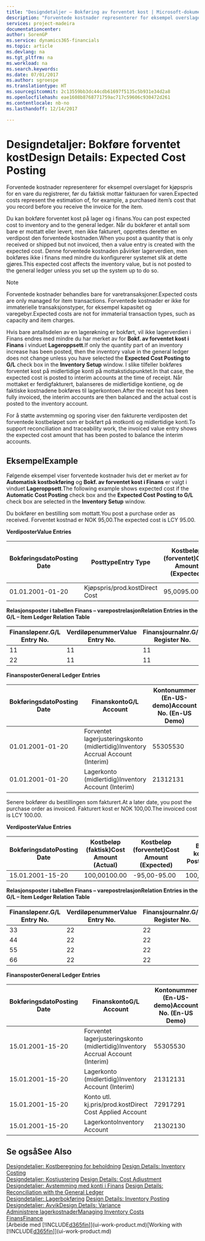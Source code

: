 ```yaml
---
title: "Designdetaljer – Bokføring av forventet kost | Microsoft-dokumentasjon"
description: "Forventede kostnader representerer for eksempel overslaget for kjøpspris for en vare du registrerer, før du faktisk mottar fakturaen for varen."
services: project-madeira
documentationcenter: 
author: SorenGP
ms.service: dynamics365-financials
ms.topic: article
ms.devlang: na
ms.tgt_pltfrm: na
ms.workload: na
ms.search.keywords: 
ms.date: 07/01/2017
ms.author: sgroespe
ms.translationtype: HT
ms.sourcegitcommit: 2c13559bb3dc44cdb61697f5135c5b931e34d2a8
ms.openlocfilehash: eae1608b8768771759ac717c59606c930472d261
ms.contentlocale: nb-no
ms.lasthandoff: 12/14/2017

---
```

# <a name="design-details-expected-cost-posting"></a><span data-ttu-id="846db-103">Designdetaljer: Bokføre forventet kost</span><span class="sxs-lookup"><span data-stu-id="846db-103">Design Details: Expected Cost Posting</span></span>
<span data-ttu-id="846db-104">Forventede kostnader representerer for eksempel overslaget for kjøpspris for en vare du registrerer, før du faktisk mottar fakturaen for varen.</span><span class="sxs-lookup"><span data-stu-id="846db-104">Expected costs represent the estimation of, for example, a purchased item’s cost that you record before you receive the invoice for the item.</span></span>  

 <span data-ttu-id="846db-105">Du kan bokføre forventet kost på lager og i finans.</span><span class="sxs-lookup"><span data-stu-id="846db-105">You can post expected cost to inventory and to the general ledger.</span></span> <span data-ttu-id="846db-106">Når du bokfører et antall som bare er mottatt eller levert, men ikke fakturert, opprettes deretter en verdipost den forventede kostnaden.</span><span class="sxs-lookup"><span data-stu-id="846db-106">When you post a quantity that is only received or shipped but not invoiced, then a value entry is created with the expected cost.</span></span> <span data-ttu-id="846db-107">Denne forventede kostnaden påvirker lagerverdien, men bokføres ikke i finans med mindre du konfigurerer systemet slik at dette gjøres.</span><span class="sxs-lookup"><span data-stu-id="846db-107">This expected cost affects the inventory value, but is not posted to the general ledger unless you set up the system up to do so.</span></span>  

> [!NOTE]  
>  <span data-ttu-id="846db-108">Forventede kostnader behandles bare for varetransaksjoner.</span><span class="sxs-lookup"><span data-stu-id="846db-108">Expected costs are only managed for item transactions.</span></span> <span data-ttu-id="846db-109">Forventede kostnader er ikke for immaterielle transaksjonstyper, for eksempel kapasitet og varegebyr.</span><span class="sxs-lookup"><span data-stu-id="846db-109">Expected costs are not for immaterial transaction types, such as capacity and item charges.</span></span>  

 <span data-ttu-id="846db-110">Hvis bare antallsdelen av en lagerøkning er bokført, vil ikke lagerverdien i Finans endres med mindre du har merket av for **Bokf. av forventet kost i Finans** i vinduet **Lageroppsett**.</span><span class="sxs-lookup"><span data-stu-id="846db-110">If only the quantity part of an inventory increase has been posted, then the inventory value in the general ledger does not change unless you have selected the **Expected Cost Posting to G/L** check box in the **Inventory Setup** window.</span></span> <span data-ttu-id="846db-111">I slike tilfeller bokføres forventet kost på midlertidige konti på mottakstidspunktet.</span><span class="sxs-lookup"><span data-stu-id="846db-111">In that case, the expected cost is posted to interim accounts at the time of receipt.</span></span> <span data-ttu-id="846db-112">Når mottaket er ferdigfakturert, balanseres de midlertidige kontiene, og de faktiske kostnadene bokføres til lagerkontoen.</span><span class="sxs-lookup"><span data-stu-id="846db-112">After the receipt has been fully invoiced, the interim accounts are then balanced and the actual cost is posted to the inventory account.</span></span>  

 <span data-ttu-id="846db-113">For å støtte avstemming og sporing viser den fakturerte verdiposten det forventede kostbeløpet som er bokført på motkonti og midlertidige konti.</span><span class="sxs-lookup"><span data-stu-id="846db-113">To support reconciliation and traceability work, the invoiced value entry shows the expected cost amount that has been posted to balance the interim accounts.</span></span>  

## <a name="example"></a><span data-ttu-id="846db-114">Eksempel</span><span class="sxs-lookup"><span data-stu-id="846db-114">Example</span></span>  
 <span data-ttu-id="846db-115">Følgende eksempel viser forventede kostnader hvis det er merket av for **Automatisk kostbokføring** og **Bokf. av forventet kost i Finans** er valgt i vinduet **Lageroppsett**.</span><span class="sxs-lookup"><span data-stu-id="846db-115">The following example shows expected cost if the **Automatic Cost Posting** check box and the **Expected Cost Posting to G/L** check box are selected in the **Inventory Setup** window.</span></span>  

 <span data-ttu-id="846db-116">Du bokfører en bestilling som mottatt.</span><span class="sxs-lookup"><span data-stu-id="846db-116">You post a purchase order as received.</span></span> <span data-ttu-id="846db-117">Forventet kostnad er NOK 95,00.</span><span class="sxs-lookup"><span data-stu-id="846db-117">The expected cost is LCY 95.00.</span></span>  

 <span data-ttu-id="846db-118">**Verdiposter**</span><span class="sxs-lookup"><span data-stu-id="846db-118">**Value Entries**</span></span>  

|<span data-ttu-id="846db-119">Bokføringsdato</span><span class="sxs-lookup"><span data-stu-id="846db-119">Posting Date</span></span>|<span data-ttu-id="846db-120">Posttype</span><span class="sxs-lookup"><span data-stu-id="846db-120">Entry Type</span></span>|<span data-ttu-id="846db-121">Kostbeløp (forventet)</span><span class="sxs-lookup"><span data-stu-id="846db-121">Cost Amount (Expected)</span></span>|<span data-ttu-id="846db-122">Forventet kost bokført i Finans</span><span class="sxs-lookup"><span data-stu-id="846db-122">Expected Cost Posted to G/L</span></span>|<span data-ttu-id="846db-123">Forventet kostnad</span><span class="sxs-lookup"><span data-stu-id="846db-123">Expected Cost</span></span>|<span data-ttu-id="846db-124">Varepostnr.</span><span class="sxs-lookup"><span data-stu-id="846db-124">Item Ledger Entry No.</span></span>|<span data-ttu-id="846db-125">Løpenr.</span><span class="sxs-lookup"><span data-stu-id="846db-125">Entry No.</span></span>|  
|------------------|----------------|------------------------------|----------------------------------|-------------------|---------------------------|---------------|  
|<span data-ttu-id="846db-126">01.01.20</span><span class="sxs-lookup"><span data-stu-id="846db-126">01-01-20</span></span>|<span data-ttu-id="846db-127">Kjøpspris/prod.kost</span><span class="sxs-lookup"><span data-stu-id="846db-127">Direct Cost</span></span>|<span data-ttu-id="846db-128">95,00</span><span class="sxs-lookup"><span data-stu-id="846db-128">95.00</span></span>|<span data-ttu-id="846db-129">95,00</span><span class="sxs-lookup"><span data-stu-id="846db-129">95.00</span></span>|<span data-ttu-id="846db-130">Ja</span><span class="sxs-lookup"><span data-stu-id="846db-130">Yes</span></span>|<span data-ttu-id="846db-131">1</span><span class="sxs-lookup"><span data-stu-id="846db-131">1</span></span>|<span data-ttu-id="846db-132">1</span><span class="sxs-lookup"><span data-stu-id="846db-132">1</span></span>|  

 <span data-ttu-id="846db-133">**Relasjonsposter i tabellen Finans – varepostrelasjon**</span><span class="sxs-lookup"><span data-stu-id="846db-133">**Relation Entries in the G/L – Item Ledger Relation Table**</span></span>  

|<span data-ttu-id="846db-134">Finansløpenr.</span><span class="sxs-lookup"><span data-stu-id="846db-134">G/L Entry No.</span></span>|<span data-ttu-id="846db-135">Verdiløpenummer</span><span class="sxs-lookup"><span data-stu-id="846db-135">Value Entry No.</span></span>|<span data-ttu-id="846db-136">Finansjournalnr.</span><span class="sxs-lookup"><span data-stu-id="846db-136">G/L Register No.</span></span>|  
|--------------------|---------------------|-----------------------|  
|<span data-ttu-id="846db-137">1</span><span class="sxs-lookup"><span data-stu-id="846db-137">1</span></span>|<span data-ttu-id="846db-138">1</span><span class="sxs-lookup"><span data-stu-id="846db-138">1</span></span>|<span data-ttu-id="846db-139">1</span><span class="sxs-lookup"><span data-stu-id="846db-139">1</span></span>|  
|<span data-ttu-id="846db-140">2</span><span class="sxs-lookup"><span data-stu-id="846db-140">2</span></span>|<span data-ttu-id="846db-141">1</span><span class="sxs-lookup"><span data-stu-id="846db-141">1</span></span>|<span data-ttu-id="846db-142">1</span><span class="sxs-lookup"><span data-stu-id="846db-142">1</span></span>|  

 <span data-ttu-id="846db-143">**Finansposter**</span><span class="sxs-lookup"><span data-stu-id="846db-143">**General Ledger Entries**</span></span>  

|<span data-ttu-id="846db-144">Bokføringsdato</span><span class="sxs-lookup"><span data-stu-id="846db-144">Posting Date</span></span>|<span data-ttu-id="846db-145">Finanskonto</span><span class="sxs-lookup"><span data-stu-id="846db-145">G/L Account</span></span>|<span data-ttu-id="846db-146">Kontonummer (En-US-demo)</span><span class="sxs-lookup"><span data-stu-id="846db-146">Account No. (En-US Demo)</span></span>|<span data-ttu-id="846db-147">Beløp</span><span class="sxs-lookup"><span data-stu-id="846db-147">Amount</span></span>|<span data-ttu-id="846db-148">Løpenr.</span><span class="sxs-lookup"><span data-stu-id="846db-148">Entry No.</span></span>|  
|------------------|------------------|---------------------------------|------------|---------------|  
|<span data-ttu-id="846db-149">01.01.20</span><span class="sxs-lookup"><span data-stu-id="846db-149">01-01-20</span></span>|<span data-ttu-id="846db-150">Forventet lagerjusteringskonto (midlertidig)</span><span class="sxs-lookup"><span data-stu-id="846db-150">Inventory Accrual Account (Interim)</span></span>|<span data-ttu-id="846db-151">5530</span><span class="sxs-lookup"><span data-stu-id="846db-151">5530</span></span>|<span data-ttu-id="846db-152">-95,00</span><span class="sxs-lookup"><span data-stu-id="846db-152">-95.00</span></span>|<span data-ttu-id="846db-153">2</span><span class="sxs-lookup"><span data-stu-id="846db-153">2</span></span>|  
|<span data-ttu-id="846db-154">01.01.20</span><span class="sxs-lookup"><span data-stu-id="846db-154">01-01-20</span></span>|<span data-ttu-id="846db-155">Lagerkonto (midlertidig)</span><span class="sxs-lookup"><span data-stu-id="846db-155">Inventory Account (Interim)</span></span>|<span data-ttu-id="846db-156">2131</span><span class="sxs-lookup"><span data-stu-id="846db-156">2131</span></span>|<span data-ttu-id="846db-157">95,00</span><span class="sxs-lookup"><span data-stu-id="846db-157">95.00</span></span>|<span data-ttu-id="846db-158">1</span><span class="sxs-lookup"><span data-stu-id="846db-158">1</span></span>|  

 <span data-ttu-id="846db-159">Senere bokfører du bestillingen som fakturert.</span><span class="sxs-lookup"><span data-stu-id="846db-159">At a later date, you post the purchase order as invoiced.</span></span> <span data-ttu-id="846db-160">Fakturert kost er NOK 100,00.</span><span class="sxs-lookup"><span data-stu-id="846db-160">The invoiced cost is LCY 100.00.</span></span>  

 <span data-ttu-id="846db-161">**Verdiposter**</span><span class="sxs-lookup"><span data-stu-id="846db-161">**Value Entries**</span></span>  

|<span data-ttu-id="846db-162">Bokføringsdato</span><span class="sxs-lookup"><span data-stu-id="846db-162">Posting Date</span></span>|<span data-ttu-id="846db-163">Kostbeløp (faktisk)</span><span class="sxs-lookup"><span data-stu-id="846db-163">Cost Amount (Actual)</span></span>|<span data-ttu-id="846db-164">Kostbeløp (forventet)</span><span class="sxs-lookup"><span data-stu-id="846db-164">Cost Amount (Expected)</span></span>|<span data-ttu-id="846db-165">Bokført kost</span><span class="sxs-lookup"><span data-stu-id="846db-165">Cost Posted to G/L</span></span>|<span data-ttu-id="846db-166">Forventet kostnad</span><span class="sxs-lookup"><span data-stu-id="846db-166">Expected Cost</span></span>|<span data-ttu-id="846db-167">Varepostnr.</span><span class="sxs-lookup"><span data-stu-id="846db-167">Item Ledger Entry No.</span></span>|<span data-ttu-id="846db-168">Løpenr.</span><span class="sxs-lookup"><span data-stu-id="846db-168">Entry No.</span></span>|  
|------------------|----------------------------|------------------------------|-------------------------|-------------------|---------------------------|---------------|  
|<span data-ttu-id="846db-169">15.01.20</span><span class="sxs-lookup"><span data-stu-id="846db-169">01-15-20</span></span>|<span data-ttu-id="846db-170">100,00</span><span class="sxs-lookup"><span data-stu-id="846db-170">100.00</span></span>|<span data-ttu-id="846db-171">-95,00</span><span class="sxs-lookup"><span data-stu-id="846db-171">-95.00</span></span>|<span data-ttu-id="846db-172">100,00</span><span class="sxs-lookup"><span data-stu-id="846db-172">100.00</span></span>|<span data-ttu-id="846db-173">Nei</span><span class="sxs-lookup"><span data-stu-id="846db-173">No</span></span>|<span data-ttu-id="846db-174">1</span><span class="sxs-lookup"><span data-stu-id="846db-174">1</span></span>|<span data-ttu-id="846db-175">2</span><span class="sxs-lookup"><span data-stu-id="846db-175">2</span></span>|  

 <span data-ttu-id="846db-176">**Relasjonsposter i tabellen Finans – varepostrelasjon**</span><span class="sxs-lookup"><span data-stu-id="846db-176">**Relation Entries in the G/L – Item Ledger Relation Table**</span></span>  

|<span data-ttu-id="846db-177">Finansløpenr.</span><span class="sxs-lookup"><span data-stu-id="846db-177">G/L Entry No.</span></span>|<span data-ttu-id="846db-178">Verdiløpenummer</span><span class="sxs-lookup"><span data-stu-id="846db-178">Value Entry No.</span></span>|<span data-ttu-id="846db-179">Finansjournalnr.</span><span class="sxs-lookup"><span data-stu-id="846db-179">G/L Register No.</span></span>|  
|--------------------|---------------------|-----------------------|  
|<span data-ttu-id="846db-180">3</span><span class="sxs-lookup"><span data-stu-id="846db-180">3</span></span>|<span data-ttu-id="846db-181">2</span><span class="sxs-lookup"><span data-stu-id="846db-181">2</span></span>|<span data-ttu-id="846db-182">2</span><span class="sxs-lookup"><span data-stu-id="846db-182">2</span></span>|  
|<span data-ttu-id="846db-183">4</span><span class="sxs-lookup"><span data-stu-id="846db-183">4</span></span>|<span data-ttu-id="846db-184">2</span><span class="sxs-lookup"><span data-stu-id="846db-184">2</span></span>|<span data-ttu-id="846db-185">2</span><span class="sxs-lookup"><span data-stu-id="846db-185">2</span></span>|  
|<span data-ttu-id="846db-186">5</span><span class="sxs-lookup"><span data-stu-id="846db-186">5</span></span>|<span data-ttu-id="846db-187">2</span><span class="sxs-lookup"><span data-stu-id="846db-187">2</span></span>|<span data-ttu-id="846db-188">2</span><span class="sxs-lookup"><span data-stu-id="846db-188">2</span></span>|  
|<span data-ttu-id="846db-189">6</span><span class="sxs-lookup"><span data-stu-id="846db-189">6</span></span>|<span data-ttu-id="846db-190">2</span><span class="sxs-lookup"><span data-stu-id="846db-190">2</span></span>|<span data-ttu-id="846db-191">2</span><span class="sxs-lookup"><span data-stu-id="846db-191">2</span></span>|  

 <span data-ttu-id="846db-192">**Finansposter**</span><span class="sxs-lookup"><span data-stu-id="846db-192">**General Ledger Entries**</span></span>  

|<span data-ttu-id="846db-193">Bokføringsdato</span><span class="sxs-lookup"><span data-stu-id="846db-193">Posting Date</span></span>|<span data-ttu-id="846db-194">Finanskonto</span><span class="sxs-lookup"><span data-stu-id="846db-194">G/L Account</span></span>|<span data-ttu-id="846db-195">Kontonummer (En-US-demo)</span><span class="sxs-lookup"><span data-stu-id="846db-195">Account No. (En-US Demo)</span></span>|<span data-ttu-id="846db-196">Beløp</span><span class="sxs-lookup"><span data-stu-id="846db-196">Amount</span></span>|<span data-ttu-id="846db-197">Løpenr.</span><span class="sxs-lookup"><span data-stu-id="846db-197">Entry No.</span></span>|  
|------------------|------------------|---------------------------------|------------|---------------|  
|<span data-ttu-id="846db-198">15.01.20</span><span class="sxs-lookup"><span data-stu-id="846db-198">01-15-20</span></span>|<span data-ttu-id="846db-199">Forventet lagerjusteringskonto (midlertidig)</span><span class="sxs-lookup"><span data-stu-id="846db-199">Inventory Accrual Account (Interim)</span></span>|<span data-ttu-id="846db-200">5530</span><span class="sxs-lookup"><span data-stu-id="846db-200">5530</span></span>|<span data-ttu-id="846db-201">95,00</span><span class="sxs-lookup"><span data-stu-id="846db-201">95.00</span></span>|<span data-ttu-id="846db-202">4</span><span class="sxs-lookup"><span data-stu-id="846db-202">4</span></span>|  
|<span data-ttu-id="846db-203">15.01.20</span><span class="sxs-lookup"><span data-stu-id="846db-203">01-15-20</span></span>|<span data-ttu-id="846db-204">Lagerkonto (midlertidig)</span><span class="sxs-lookup"><span data-stu-id="846db-204">Inventory Account (Interim)</span></span>|<span data-ttu-id="846db-205">2131</span><span class="sxs-lookup"><span data-stu-id="846db-205">2131</span></span>|<span data-ttu-id="846db-206">-95,00</span><span class="sxs-lookup"><span data-stu-id="846db-206">-95.00</span></span>|<span data-ttu-id="846db-207">3</span><span class="sxs-lookup"><span data-stu-id="846db-207">3</span></span>|  
|<span data-ttu-id="846db-208">15.01.20</span><span class="sxs-lookup"><span data-stu-id="846db-208">01-15-20</span></span>|<span data-ttu-id="846db-209">Konto utl. kj.pris/prod.kost</span><span class="sxs-lookup"><span data-stu-id="846db-209">Direct Cost Applied Account</span></span>|<span data-ttu-id="846db-210">7291</span><span class="sxs-lookup"><span data-stu-id="846db-210">7291</span></span>|<span data-ttu-id="846db-211">-100</span><span class="sxs-lookup"><span data-stu-id="846db-211">-100</span></span>|<span data-ttu-id="846db-212">6</span><span class="sxs-lookup"><span data-stu-id="846db-212">6</span></span>|  
|<span data-ttu-id="846db-213">15.01.20</span><span class="sxs-lookup"><span data-stu-id="846db-213">01-15-20</span></span>|<span data-ttu-id="846db-214">Lagerkonto</span><span class="sxs-lookup"><span data-stu-id="846db-214">Inventory Account</span></span>|<span data-ttu-id="846db-215">2130</span><span class="sxs-lookup"><span data-stu-id="846db-215">2130</span></span>|<span data-ttu-id="846db-216">100</span><span class="sxs-lookup"><span data-stu-id="846db-216">100</span></span>|<span data-ttu-id="846db-217">5</span><span class="sxs-lookup"><span data-stu-id="846db-217">5</span></span>|  

## <a name="see-also"></a><span data-ttu-id="846db-218">Se også</span><span class="sxs-lookup"><span data-stu-id="846db-218">See Also</span></span>
 <span data-ttu-id="846db-219">[Designdetaljer: Kostberegning for beholdning](design-details-inventory-costing.md) </span><span class="sxs-lookup"><span data-stu-id="846db-219">[Design Details: Inventory Costing](design-details-inventory-costing.md) </span></span>  
 <span data-ttu-id="846db-220">[Designdetaljer: Kostjustering](design-details-cost-adjustment.md) </span><span class="sxs-lookup"><span data-stu-id="846db-220">[Design Details: Cost Adjustment](design-details-cost-adjustment.md) </span></span>  
 <span data-ttu-id="846db-221">[Designdetaljer: Avstemming med konti i Finans](design-details-reconciliation-with-the-general-ledger.md) </span><span class="sxs-lookup"><span data-stu-id="846db-221">[Design Details: Reconciliation with the General Ledger](design-details-reconciliation-with-the-general-ledger.md) </span></span>  
 <span data-ttu-id="846db-222">[Designdetaljer: Lagerbokføring](design-details-inventory-posting.md) </span><span class="sxs-lookup"><span data-stu-id="846db-222">[Design Details: Inventory Posting](design-details-inventory-posting.md) </span></span>  
 [<span data-ttu-id="846db-223">Designdetaljer: Avvik</span><span class="sxs-lookup"><span data-stu-id="846db-223">Design Details: Variance</span></span>](design-details-variance.md)  
 [<span data-ttu-id="846db-224">Administrere lagerkostnader</span><span class="sxs-lookup"><span data-stu-id="846db-224">Managing Inventory Costs</span></span>](finance-manage-inventory-costs.md)  
 [<span data-ttu-id="846db-225">Finans</span><span class="sxs-lookup"><span data-stu-id="846db-225">Finance</span></span>](finance.md)  
 <span data-ttu-id="846db-226">[Arbeide med [!INCLUDE[d365fin](includes/d365fin_md.md)]](ui-work-product.md)</span><span class="sxs-lookup"><span data-stu-id="846db-226">[Working with [!INCLUDE[d365fin](includes/d365fin_md.md)]](ui-work-product.md)</span></span>

